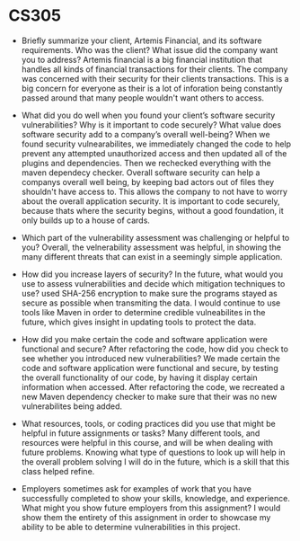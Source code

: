 # CS305

   - Briefly summarize your client, Artemis Financial, and its software requirements. Who was the client? What issue did the company want you to address?
Artemis financial is a big financial institution that handles all kinds of financial transactions for  their clients. The company was concerned with their security for their clients transactions. This is a big concern for everyone as their is a lot of inforation being constantly passed around that many people wouldn't want others to access.
     
  -  What did you do well when you found your client’s software security vulnerabilities? Why is it important to code securely? What value does software security add to a company’s overall well-being?
When we found security vulnearabilites, we immediately changed the code to help prevent any attempted unauthorized access and then updated all of the plugins and dependencies. Then we rechecked everything with the maven dependecy checker. Overall software security can help a companys overall well being, by keeping bad actors out of files they shouldn't have access to. This allows the company to not have to worry about the overall application security. It is important to code securely, because thats where the security begins, without a good foundation, it only builds up to a house of cards.
    
  -  Which part of the vulnerability assessment was challenging or helpful to you?
Overall, the velnerability assessment was helpful, in showing the many different threats that can exist in a seemingly simple application.
    
  -  How did you increase layers of security? In the future, what would you use to assess vulnerabilities and decide which mitigation techniques to use?
    used SHA-256 encryption to make sure the programs stayed as secure as possible  when transmiting the data. I would continue  to use tools like Maven in order to determine credible vulneabilites in the future, which gives insight in updating tools to protect the data.     
  -  How did you make certain the code and software application were functional and secure? After refactoring the code, how did you check to see whether you introduced new vulnerabilities?
We made certain the code and software application were functional and secure, by testing the overall functionality of our code, by having it display certain information when accessed. After refactoring the code,  we recreated a new Maven dependency checker to make sure that their was no new vulnerabilites being added.
    
  -  What resources, tools, or coding practices did you use that might be helpful in future assignments or tasks?
Many different tools, and resources were helpful in this course, and will be when dealing with future problems. Knowing what type of questions to look up will help in the overall problem solving I will do in the future, which is a skill that this class helped refine.
    
  -  Employers sometimes ask for examples of work that you have successfully completed to show your skills, knowledge, and experience. What might you show future employers from this assignment?
I would show them the entirety of this assignment in order to showcase my ability to be able to determine vulnerabilities in this project.
    
